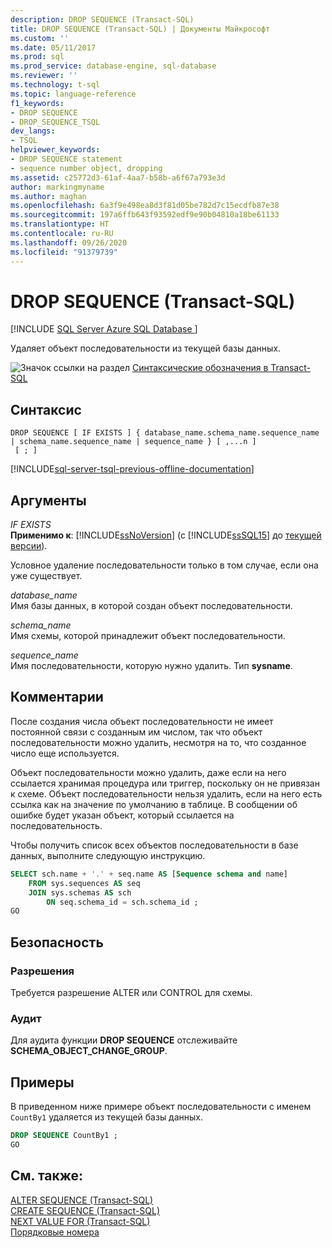 ```yaml
---
description: DROP SEQUENCE (Transact-SQL)
title: DROP SEQUENCE (Transact-SQL) | Документы Майкрософт
ms.custom: ''
ms.date: 05/11/2017
ms.prod: sql
ms.prod_service: database-engine, sql-database
ms.reviewer: ''
ms.technology: t-sql
ms.topic: language-reference
f1_keywords:
- DROP SEQUENCE
- DROP_SEQUENCE_TSQL
dev_langs:
- TSQL
helpviewer_keywords:
- DROP SEQUENCE statement
- sequence number object, dropping
ms.assetid: c25772d3-61af-4aa7-b58b-a6f67a793e3d
author: markingmyname
ms.author: maghan
ms.openlocfilehash: 6a3f9e498ea8d3f81d05be782d7c15ecdfb87e38
ms.sourcegitcommit: 197a6ffb643f93592edf9e90b04810a18be61133
ms.translationtype: HT
ms.contentlocale: ru-RU
ms.lasthandoff: 09/26/2020
ms.locfileid: "91379739"
---
```

# <a name="drop-sequence-transact-sql"></a>DROP SEQUENCE (Transact-SQL)
[!INCLUDE [SQL Server Azure SQL Database ](../../includes/applies-to-version/sql-asdb.md)]

  Удаляет объект последовательности из текущей базы данных.  
  
 ![Значок ссылки на раздел](../../database-engine/configure-windows/media/topic-link.gif "Значок ссылки на раздел") [Синтаксические обозначения в Transact-SQL](../../t-sql/language-elements/transact-sql-syntax-conventions-transact-sql.md)  
  
## <a name="syntax"></a>Синтаксис  
  
```syntaxsql
DROP SEQUENCE [ IF EXISTS ] { database_name.schema_name.sequence_name | schema_name.sequence_name | sequence_name } [ ,...n ]  
 [ ; ]  
```  
  
[!INCLUDE[sql-server-tsql-previous-offline-documentation](../../includes/sql-server-tsql-previous-offline-documentation.md)]

## <a name="arguments"></a>Аргументы
 *IF EXISTS*  
 **Применимо к**: [!INCLUDE[ssNoVersion](../../includes/ssnoversion-md.md)] (с [!INCLUDE[ssSQL15](../../includes/sssql15-md.md)] до [текущей версии](https://go.microsoft.com/fwlink/p/?LinkId=299658)).  
  
 Условное удаление последовательности только в том случае, если она уже существует.  
  
 *database_name*  
 Имя базы данных, в которой создан объект последовательности.  
  
 *schema_name*  
 Имя схемы, которой принадлежит объект последовательности.  
  
 *sequence_name*  
 Имя последовательности, которую нужно удалить. Тип **sysname**.  
  
## <a name="remarks"></a>Комментарии  
 После создания числа объект последовательности не имеет постоянной связи с созданным им числом, так что объект последовательности можно удалить, несмотря на то, что созданное число еще используется.  
  
 Объект последовательности можно удалить, даже если на него ссылается хранимая процедура или триггер, поскольку он не привязан к схеме. Объект последовательности нельзя удалить, если на него есть ссылка как на значение по умолчанию в таблице. В сообщении об ошибке будет указан объект, который ссылается на последовательность.  
  
 Чтобы получить список всех объектов последовательности в базе данных, выполните следующую инструкцию.  
  
```sql  
SELECT sch.name + '.' + seq.name AS [Sequence schema and name]   
    FROM sys.sequences AS seq  
    JOIN sys.schemas AS sch  
        ON seq.schema_id = sch.schema_id ;  
GO  
```  
  
## <a name="security"></a>Безопасность  
  
### <a name="permissions"></a>Разрешения  
 Требуется разрешение ALTER или CONTROL для схемы.  
  
### <a name="audit"></a>Аудит  
 Для аудита функции **DROP SEQUENCE** отслеживайте **SCHEMA_OBJECT_CHANGE_GROUP**.  
  
## <a name="examples"></a>Примеры  
 В приведенном ниже примере объект последовательности с именем `CountBy1` удаляется из текущей базы данных.  
  
```sql  
DROP SEQUENCE CountBy1 ;  
GO  
```  
  
## <a name="see-also"></a>См. также:  
 [ALTER SEQUENCE (Transact-SQL)](../../t-sql/statements/alter-sequence-transact-sql.md)   
 [CREATE SEQUENCE (Transact-SQL)](../../t-sql/statements/create-sequence-transact-sql.md)   
 [NEXT VALUE FOR (Transact-SQL)](../../t-sql/functions/next-value-for-transact-sql.md)   
 [Порядковые номера](../../relational-databases/sequence-numbers/sequence-numbers.md)  
  
  
